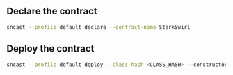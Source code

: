 
## Declare the contract 

```bash
sncast --profile default declare --contract-name StarkSwirl 
```


## Deploy the contract

```bash
sncast --profile default deploy --class-hash <CLASS_HASH> --constructor-calldata
```
